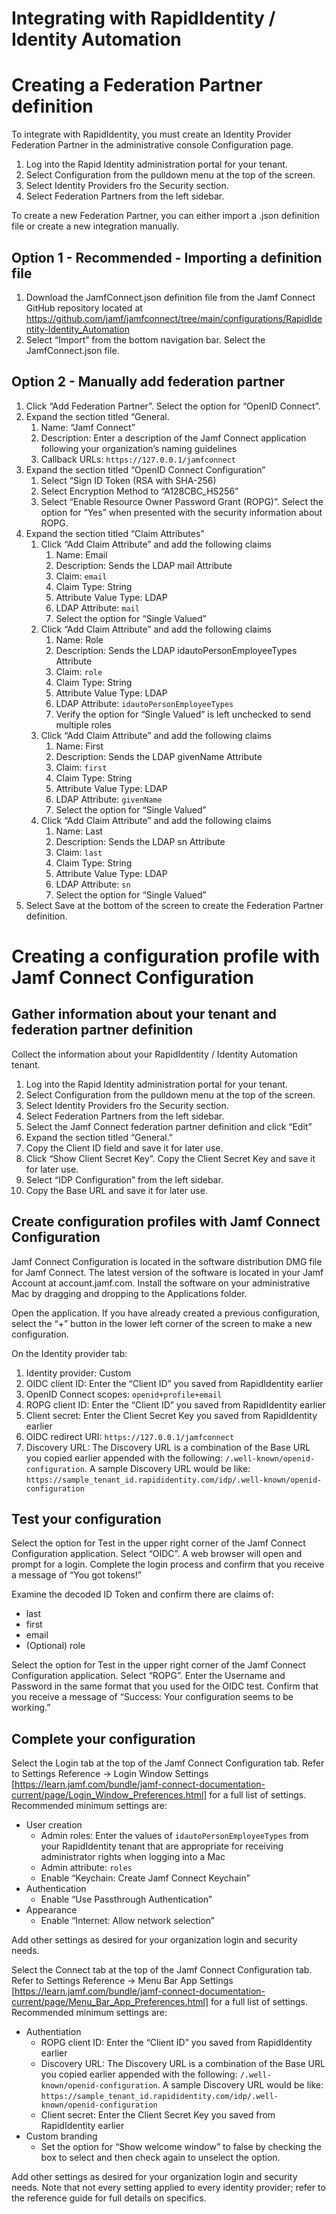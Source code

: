 # Integrating with RapidIdentity / Identity Automation

# Creating a Federation Partner definition

To integrate with RapidIdentity, you must create an Identity Provider Federation Partner in the administrative console Configuration page.


1. Log into the Rapid Identity administration portal for your tenant.
2. Select Configuration from the pulldown menu at the top of the screen.
3. Select Identity Providers fro the Security section.
4. Select Federation Partners from the left sidebar.

To create a new Federation Partner, you can either import a .json definition file or create a new integration manually.

## Option 1 - Recommended - Importing a definition file
1. Download the JamfConnect.json definition file from the Jamf Connect GitHub repository located at https://github.com/jamf/jamfconnect/tree/main/configurations/RapidIdentity-Identity_Automation
2. Select “Import” from the bottom navigation bar.  Select the JamfConnect.json file.
## Option 2 - Manually add federation partner
1. Click “Add Federation Partner”.  Select the option for “OpenID Connect”.
2. Expand the section titled “General.  
    1. Name: “Jamf Connect”
    2. Description: Enter a description of the Jamf Connect application following your organization’s naming guidelines
    3. Callback URLs: `https://127.0.0.1/jamfconnect`
3. Expand the section titled “OpenID Connect Configuration”
    1. Select “Sign ID Token (RSA with SHA-256)
    2. Select Encryption Method to “A128CBC_HS256”
    3. Select “Enable Resource Owner Password Grant (ROPG)”.  Select the option for “Yes” when presented with the security information about ROPG.
4. Expand the section titled “Claim Attributes”
    1. Click “Add Claim Attribute” and add the following claims
        1. Name: Email
        2. Description: Sends the LDAP mail Attribute
        3. Claim: `email`
        4. Claim Type: String
        5. Attribute Value Type: LDAP
        6. LDAP Attribute: `mail`
        7. Select the option for “Single Valued”
    2. Click “Add Claim Attribute” and add the following claims
        1. Name: Role
        2. Description: Sends the LDAP idautoPersonEmployeeTypes Attribute
        3. Claim: `role`
        4. Claim Type: String
        5. Attribute Value Type: LDAP
        6. LDAP Attribute: `idautoPersonEmployeeTypes`
        7. Verify the option for “Single Valued” is left unchecked to send multiple roles
    3. Click “Add Claim Attribute” and add the following claims
        1. Name: First
        2. Description: Sends the LDAP givenName Attribute
        3. Claim: `first`
        4. Claim Type: String
        5. Attribute Value Type: LDAP
        6. LDAP Attribute: `givenName`
        7. Select the option for “Single Valued”
    4. Click “Add Claim Attribute” and add the following claims
        1. Name: Last
        2. Description: Sends the LDAP sn Attribute
        3. Claim: `last`
        4. Claim Type: String
        5. Attribute Value Type: LDAP
        6. LDAP Attribute: `sn`
        7. Select the option for “Single Valued”
5. Select Save at the bottom of the screen to create the Federation Partner definition.
# Creating a configuration profile with Jamf Connect Configuration
## Gather information about your tenant and federation partner definition

Collect the information about your RapidIdentity / Identity Automation tenant.


1. Log into the Rapid Identity administration portal for your tenant.
2. Select Configuration from the pulldown menu at the top of the screen.
3. Select Identity Providers fro the Security section.
4. Select Federation Partners from the left sidebar.
5. Select the Jamf Connect federation partner definition and click “Edit”
6. Expand the section titled “General.”
7. Copy the Client ID field and save it for later use.
8. Click “Show Client Secret Key”.  Copy the Client Secret Key and save it for later use.
9. Select “IDP Configuration” from the left sidebar.
10. Copy the Base URL and save it for later use.
## Create configuration profiles with Jamf Connect Configuration

Jamf Connect Configuration is located in the software distribution DMG file for Jamf Connect.  The latest version of the software is located in your Jamf Account at account.jamf.com.  Install the software on your administrative Mac by dragging and dropping to the Applications folder.

Open the application.  If you have already created a previous configuration, select the “+” button in the lower left corner of the screen to make a new configuration.

On the Identity provider tab:

1. Identity provider: Custom
2. OIDC client ID: Enter the “Client ID” you saved from RapidIdentity earlier
3. OpenID Connect scopes: `openid+profile+email`
4. ROPG client ID: Enter the “Client ID” you saved from RapidIdentity earlier
5. Client secret: Enter the Client Secret Key you saved from RapidIdentity earlier
6. OIDC redirect URI: `https://127.0.0.1/jamfconnect`
7. Discovery URL: The Discovery URL is a combination of the Base URL you copied earlier appended with the following: `/.well-known/openid-configuration`.  A sample Discovery URL would be like: `https://sample_tenant_id.rapididentity.com/idp/.well-known/openid-configuration`
## Test your configuration

Select the option for Test in the upper right corner of the Jamf Connect Configuration application.  Select “OIDC”.  A web browser will open and prompt for a login.  Complete the login process and confirm that you receive a message of “You got tokens!”

Examine the decoded ID Token and confirm there are claims of:

- last
- first
- email
- (Optional) role

Select the option for Test in the upper right corner of the Jamf Connect Configuration application.  Select “ROPG”.  Enter the Username and Password in the same format that you used for the OIDC test.  Confirm that you receive a message of “Success: Your configuration seems to be working.”

## Complete your configuration

Select the Login tab at the top of the Jamf Connect Configuration tab.  Refer to Settings Reference → Login Window Settings [https://learn.jamf.com/bundle/jamf-connect-documentation-current/page/Login_Window_Preferences.html] for a full list of settings.  Recommended minimum settings are:


- User creation
    - Admin roles: Enter the values of `idautoPersonEmployeeTypes` from your RapidIdentity tenant that are appropriate for receiving administrator rights when logging into a Mac
    - Admin attribute: `roles`
    - Enable “Keychain: Create Jamf Connect Keychain”
- Authentication
    - Enable “Use Passthrough Authentication”
- Appearance
    - Enable “Internet: Allow network selection”

Add other settings as desired for your organization login and security needs.

Select the Connect tab at the top of the Jamf Connect Configuration tab.  Refer to Settings Reference → Menu Bar App Settings [https://learn.jamf.com/bundle/jamf-connect-documentation-current/page/Menu_Bar_App_Preferences.html] for a full list of settings.  Recommended minimum settings are:


- Authentiation
    - ROPG client ID: Enter the “Client ID” you saved from RapidIdentity earlier
    - Discovery URL: The Discovery URL is a combination of the Base URL you copied earlier appended with the following: `/.well-known/openid-configuration`.  A sample Discovery URL would be like: `https://sample_tenant_id.rapididentity.com/idp/.well-known/openid-configuration`
    - Client secret: Enter the Client Secret Key you saved from RapidIdentity earlier
- Custom branding
    - Set the option for “Show welcome window” to false by checking the box to select and then check again to unselect the option.

Add other settings as desired for your organization login and security needs.  Note that not every setting applied to every identity provider; refer to the reference guide for full details on specifics.

